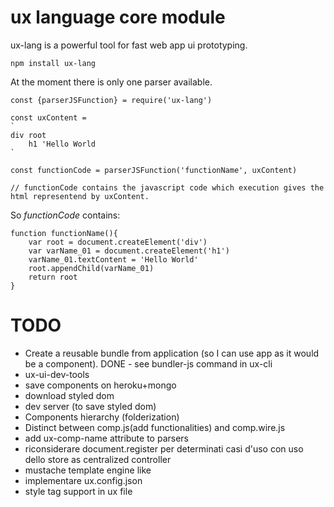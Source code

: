 # ux language core module
ux-lang is a powerful tool for fast web app ui prototyping.

```
npm install ux-lang
```

At the moment there is only one parser available. 

```
const {parserJSFunction} = require('ux-lang')

const uxContent = 
`
div root
    h1 'Hello World
`

const functionCode = parserJSFunction('functionName', uxContent)

// functionCode contains the javascript code which execution gives the html representend by uxContent.
```

So *functionCode* contains:  
```
function functionName(){
    var root = document.createElement('div')
    var varName_01 = document.createElement('h1')
    varName_01.textContent = 'Hello World'
    root.appendChild(varName_01)
    return root
}
```

# TODO

- Create a reusable bundle from application (so I can use app as it would be a component). DONE - see bundler-js command in ux-cli
- ux-ui-dev-tools
- save components on heroku+mongo
- download styled dom
- dev server (to save styled dom)
- Components hierarchy (folderization)
- Distinct between comp.js(add functionalities) and comp.wire.js
- add ux-comp-name attribute to parsers
- riconsiderare document.register per determinati casi d'uso con uso dello store as centralized controller
- mustache template engine like
- implementare ux.config.json
- style tag support in ux file